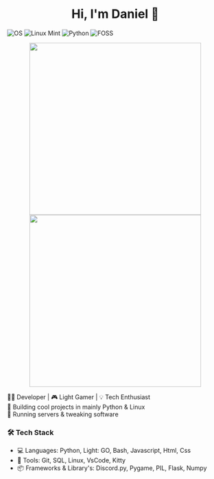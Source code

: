 <h1 align="center">Hi, I'm Daniel 👋</h1>

![OS](https://img.shields.io/badge/OS-Linux-informational?style=flat&logo=linux&logoColor=white)
![Linux Mint](https://img.shields.io/badge/Distro-Linux%20Mint-green?style=flat&logo=linuxmint&logoColor=white)
![Python](https://img.shields.io/badge/Python-3-blue?style=flat&logo=python&logoColor=white)
![FOSS](https://img.shields.io/badge/-FOSS-important?style=flat&logo=opensourceinitiative&logoColor=white)

<p align="center">
  <img width="400px" src="https://github-readme-stats.vercel.app/api?username=DHMorse&show_icons=true&theme=tokyonight" />
  <img width="400px" src="https://github-readme-streak-stats.herokuapp.com/?user=DHMorse&theme=tokyonight" />
</p>

👨‍💻 Developer | 🎮 Light Gamer | 💡 Tech Enthusiast  
🔧 Building cool projects in mainly Python & Linux  
📡 Running servers & tweaking software  

### 🛠️ Tech Stack
- 💻 Languages: Python, Light: GO, Bash, Javascript, Html, Css
- 🔧 Tools: Git, SQL, Linux, VsCode, Kitty
- 📦 Frameworks & Library's: Discord.py, Pygame, PIL, Flask, Numpy


<!--
**DHMorse/DHMorse** is a ✨ _special_ ✨ repository because its `README.md` (this file) appears on your GitHub profile.

Here are some ideas to get you started:

- 🔭 I’m currently working on ...
- 🌱 I’m currently learning ...
- 👯 I’m looking to collaborate on ...
- 🤔 I’m looking for help with ...
- 💬 Ask me about ...
- 📫 How to reach me: ...
- 😄 Pronouns: ...
- ⚡ Fun fact: ...
-->
